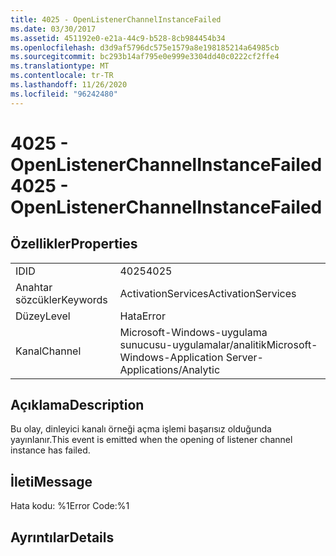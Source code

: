 ```yaml
---
title: 4025 - OpenListenerChannelInstanceFailed
ms.date: 03/30/2017
ms.assetid: 451192e0-e21a-44c9-b528-8cb984454b34
ms.openlocfilehash: d3d9af5796dc575e1579a8e198185214a64985cb
ms.sourcegitcommit: bc293b14af795e0e999e3304dd40c0222cf2ffe4
ms.translationtype: MT
ms.contentlocale: tr-TR
ms.lasthandoff: 11/26/2020
ms.locfileid: "96242480"
---
```

# <a name="4025---openlistenerchannelinstancefailed"></a><span data-ttu-id="bb178-102">4025 - OpenListenerChannelInstanceFailed</span><span class="sxs-lookup"><span data-stu-id="bb178-102">4025 - OpenListenerChannelInstanceFailed</span></span>

## <a name="properties"></a><span data-ttu-id="bb178-103">Özellikler</span><span class="sxs-lookup"><span data-stu-id="bb178-103">Properties</span></span>  
  
|||  
|-|-|  
|<span data-ttu-id="bb178-104">ID</span><span class="sxs-lookup"><span data-stu-id="bb178-104">ID</span></span>|<span data-ttu-id="bb178-105">4025</span><span class="sxs-lookup"><span data-stu-id="bb178-105">4025</span></span>|  
|<span data-ttu-id="bb178-106">Anahtar sözcükler</span><span class="sxs-lookup"><span data-stu-id="bb178-106">Keywords</span></span>|<span data-ttu-id="bb178-107">ActivationServices</span><span class="sxs-lookup"><span data-stu-id="bb178-107">ActivationServices</span></span>|  
|<span data-ttu-id="bb178-108">Düzey</span><span class="sxs-lookup"><span data-stu-id="bb178-108">Level</span></span>|<span data-ttu-id="bb178-109">Hata</span><span class="sxs-lookup"><span data-stu-id="bb178-109">Error</span></span>|  
|<span data-ttu-id="bb178-110">Kanal</span><span class="sxs-lookup"><span data-stu-id="bb178-110">Channel</span></span>|<span data-ttu-id="bb178-111">Microsoft-Windows-uygulama sunucusu-uygulamalar/analitik</span><span class="sxs-lookup"><span data-stu-id="bb178-111">Microsoft-Windows-Application Server-Applications/Analytic</span></span>|  
  
## <a name="description"></a><span data-ttu-id="bb178-112">Açıklama</span><span class="sxs-lookup"><span data-stu-id="bb178-112">Description</span></span>  

 <span data-ttu-id="bb178-113">Bu olay, dinleyici kanalı örneği açma işlemi başarısız olduğunda yayınlanır.</span><span class="sxs-lookup"><span data-stu-id="bb178-113">This event is emitted when the opening of listener channel instance has failed.</span></span>  
  
## <a name="message"></a><span data-ttu-id="bb178-114">İleti</span><span class="sxs-lookup"><span data-stu-id="bb178-114">Message</span></span>  

 <span data-ttu-id="bb178-115">Hata kodu: %1</span><span class="sxs-lookup"><span data-stu-id="bb178-115">Error Code:%1</span></span>  
  
## <a name="details"></a><span data-ttu-id="bb178-116">Ayrıntılar</span><span class="sxs-lookup"><span data-stu-id="bb178-116">Details</span></span>
